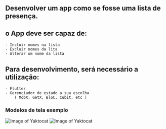 ## Desenvolver um app como se fosse uma lista de presença.

## o App deve ser capaz de:
	- Incluir nomes na lista
	- Excluir nomes da lita
	- Alterar um nome da lista

## Para desenvolvimento, será necessário a utilização:
	- Flutter
	- Gerenciador de estado a sua escolha
		( MobX, GetX, BloC, Cubit, etc )

### Modelos de tela exemplo
![Image of Yaktocat](https://raw.githubusercontent.com/BDTI/teste-flutter/master/assets/home.jpg)
![Image of Yaktocat](https://raw.githubusercontent.com/BDTI/teste-flutter/master/assets/incluir.jpg)

